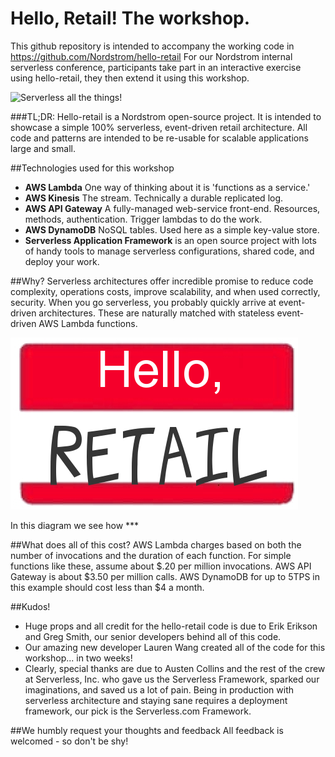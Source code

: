 # Hello, Retail! The workshop.
This github repository is intended to accompany the working code in https://github.com/Nordstrom/hello-retail
For our Nordstrom internal serverless conference, participants take part in an interactive exercise using hello-retail, they then extend it using this workshop.

![Serverless all the things!](Images/artillery-shooting-lambda.png)

###TL;DR:
Hello-retail is a Nordstrom open-source project. It is intended to showcase a simple 100% serverless, event-driven retail architecture.  All code and patterns are intended to be re-usable for scalable applications large and small.

##Technologies used for this workshop
* **AWS Lambda** One way of thinking about it is 'functions as a service.'
* **AWS Kinesis** The stream.  Technically a durable replicated log.
* **AWS API Gateway** A fully-managed web-service front-end.  Resources, methods, authentication.  Trigger lambdas to do the work.
* **AWS DynamoDB** NoSQL tables.  Used here as a simple key-value store.
* **Serverless Application Framework** is an open source project with lots of handy tools to manage serverless configurations, shared code, and deploy your work.

##Why?
Serverless architectures offer incredible promise to reduce code complexity, operations costs, improve scalability, and when used correctly, security.  When you go serverless, you probably quickly arrive at event-driven architectures.  These are naturally matched with stateless event-driven AWS Lambda functions.

![Serverless all the things!](Images/hello-retail-icon.png)

In this diagram we see how ***

##What does all of this cost?
AWS Lambda charges based on both the number of invocations and the duration of each function. For simple functions like these, assume about $.20 per million invocations.
AWS API Gateway is about $3.50 per million calls.
AWS DynamoDB for up to 5TPS in this example should cost less than $4 a month.

##Kudos!
* Huge props and all credit for the hello-retail code is due to Erik Erikson and Greg Smith, our senior developers behind all of this code.
* Our amazing new developer Lauren Wang created all of the code for this workshop... in two weeks!
* Clearly, special thanks are due to Austen Collins and the rest of the crew at Serverless, Inc. who gave us the Serverless Framework, sparked our imaginations, and saved us a lot of pain.  Being in production with serverless architecture and staying sane requires a deployment framework, our pick is the Serverless.com Framework.

##We humbly request your thoughts and feedback
All feedback is welcomed - so don't be shy!